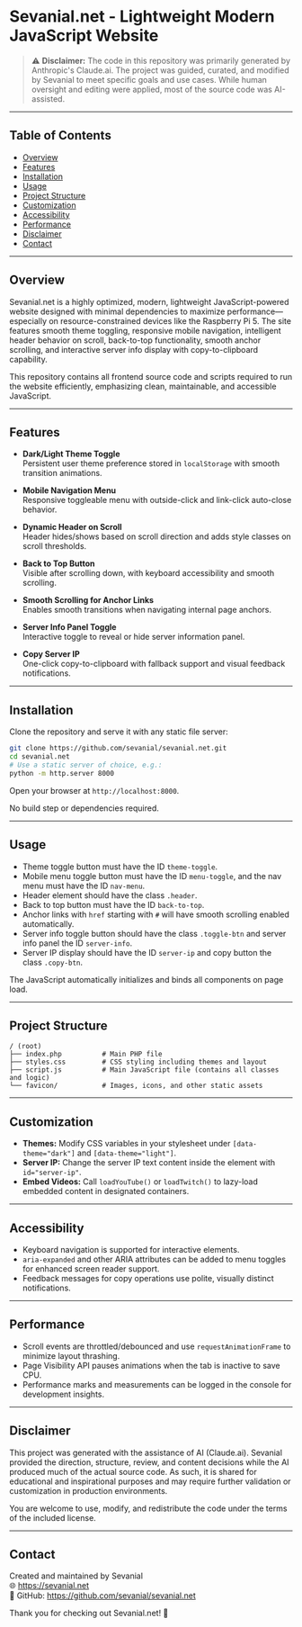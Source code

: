 # Sevanial.net - Lightweight Modern JavaScript Website

> ⚠️ **Disclaimer:** The code in this repository was primarily generated by Anthropic's Claude.ai. The project was guided, curated, and modified by Sevanial to meet specific goals and use cases. While human oversight and editing were applied, most of the source code was AI-assisted.

---

## Table of Contents

- [Overview](#overview)  
- [Features](#features)  
- [Installation](#installation)  
- [Usage](#usage)  
- [Project Structure](#project-structure)  
- [Customization](#customization)  
- [Accessibility](#accessibility)  
- [Performance](#performance)  
- [Disclaimer](#disclaimer)  
- [Contact](#contact)  

---

## Overview

Sevanial.net is a highly optimized, modern, lightweight JavaScript-powered website designed with minimal dependencies to maximize performance—especially on resource-constrained devices like the Raspberry Pi 5. The site features smooth theme toggling, responsive mobile navigation, intelligent header behavior on scroll, back-to-top functionality, smooth anchor scrolling, and interactive server info display with copy-to-clipboard capability.

This repository contains all frontend source code and scripts required to run the website efficiently, emphasizing clean, maintainable, and accessible JavaScript.

---

## Features

- **Dark/Light Theme Toggle**  
  Persistent user theme preference stored in `localStorage` with smooth transition animations.

- **Mobile Navigation Menu**  
  Responsive toggleable menu with outside-click and link-click auto-close behavior.

- **Dynamic Header on Scroll**  
  Header hides/shows based on scroll direction and adds style classes on scroll thresholds.

- **Back to Top Button**  
  Visible after scrolling down, with keyboard accessibility and smooth scrolling.

- **Smooth Scrolling for Anchor Links**  
  Enables smooth transitions when navigating internal page anchors.

- **Server Info Panel Toggle**  
  Interactive toggle to reveal or hide server information panel.

- **Copy Server IP**  
  One-click copy-to-clipboard with fallback support and visual feedback notifications.

---

## Installation

Clone the repository and serve it with any static file server:

```bash
git clone https://github.com/sevanial/sevanial.net.git
cd sevanial.net
# Use a static server of choice, e.g.:
python -m http.server 8000
```

Open your browser at `http://localhost:8000`.

No build step or dependencies required.

---

## Usage

- Theme toggle button must have the ID `theme-toggle`.
- Mobile menu toggle button must have the ID `menu-toggle`, and the nav menu must have the ID `nav-menu`.
- Header element should have the class `.header`.
- Back to top button must have the ID `back-to-top`.
- Anchor links with `href` starting with `#` will have smooth scrolling enabled automatically.
- Server info toggle button should have the class `.toggle-btn` and server info panel the ID `server-info`.
- Server IP display should have the ID `server-ip` and copy button the class `.copy-btn`.

The JavaScript automatically initializes and binds all components on page load.

---

## Project Structure

```
/ (root)
├── index.php          # Main PHP file
├── styles.css         # CSS styling including themes and layout
├── script.js          # Main JavaScript file (contains all classes and logic)
└── favicon/           # Images, icons, and other static assets
```

---

## Customization

- **Themes:** Modify CSS variables in your stylesheet under `[data-theme="dark"]` and `[data-theme="light"]`.
- **Server IP:** Change the server IP text content inside the element with `id="server-ip"`.
- **Embed Videos:** Call `loadYouTube()` or `loadTwitch()` to lazy-load embedded content in designated containers.

---

## Accessibility

- Keyboard navigation is supported for interactive elements.
- `aria-expanded` and other ARIA attributes can be added to menu toggles for enhanced screen reader support.
- Feedback messages for copy operations use polite, visually distinct notifications.

---

## Performance

- Scroll events are throttled/debounced and use `requestAnimationFrame` to minimize layout thrashing.
- Page Visibility API pauses animations when the tab is inactive to save CPU.
- Performance marks and measurements can be logged in the console for development insights.

---

## Disclaimer

This project was generated with the assistance of AI (Claude.ai). Sevanial provided the direction, structure, review, and content decisions while the AI produced much of the actual source code. As such, it is shared for educational and inspirational purposes and may require further validation or customization in production environments.

You are welcome to use, modify, and redistribute the code under the terms of the included license.

---

## Contact

Created and maintained by Sevanial  
🌐 https://sevanial.net  
🔗 GitHub: https://github.com/sevanial/sevanial.net  

Thank you for checking out Sevanial.net! 🚀
